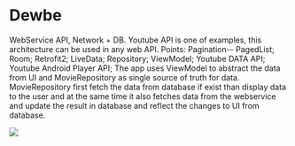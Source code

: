 # Dewbe
WebService API, Network + DB. 
Youtube API is one of examples, this architecture can be used in any web API.
Points:
      Pagination-- PagedList; 
      Room; 
      Retrofit2; 
      LiveData; 
      Repository; 
      ViewModel; 
      Youtube DATA API; 
      Youtube Android Player API;
The app uses ViewModel to abstract the data from UI and MovieRepository as single source of truth for data. MovieRepository first fetch the data from database if exist than display data to the user and at the same time it also fetches data from the webservice and update the result in database and reflect the changes to UI from database.

![](https://github.com/burhanrashid52/YoutubeAnimation/blob/master/gifs/archtiture.png)
